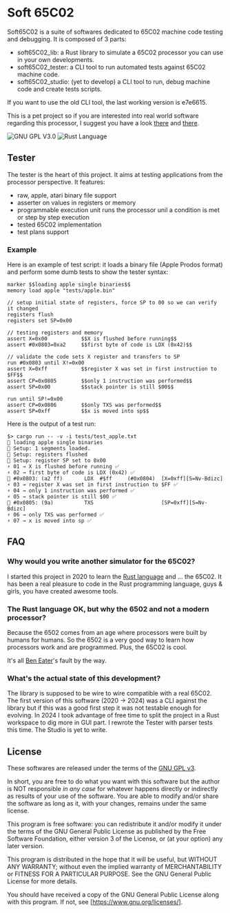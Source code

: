 # Soft 65C02

Soft65C02 is a suite of softwares dedicated to 65C02 machine code testing and debugging. It is composed of 3 parts:

 * soft65C02_lib: a Rust library to simulate a 65C02 processor you can use in your own developments.
 * soft65C02_tester: a CLI tool to run automated tests against 65C02 machine code.
 * soft65C02_studio: (yet to develop) a CLI tool to run, debug machine code and create tests scripts.

If you want to use the old CLI tool, the last working version is e7e6615.

This is a pet project so if you are interested into real world software
regarding this processor, I suggest you have a look
[there](https://www.masswerk.at/products.php) and
[there](http://www.6502.org/users/andre/).

![GNU GPL V3.0](https://img.shields.io/github/license/chanmix51/soft65c02)
![Rust Language](https://img.shields.io/badge/language-rust-orange)

## Tester
The tester is the heart of this project. It aims at testing applications from the processor perspective. 
It features:
 * raw, apple, atari binary file support
 * asserter on values in registers or memory
 * programmable execution unit runs the processor unil a condition is met or step by step execution
 * tested 65C02 implementation
 * test plans support

### Example

Here is an example of test script: it loads a binary file (Apple Prodos format)
and perform some dumb tests to show the tester syntax:

```
marker $$loading apple single binaries$$
memory load apple "tests/apple.bin"

// setup initial state of registers, force SP to 00 so we can verify it changed
registers flush
registers set SP=0x00

// testing registers and memory
assert X=0x00           $$X is flushed before running$$
assert #0x0803=0xa2     $$first byte of code is LDX (0x42)$$

// validate the code sets X register and transfers to SP
run #0x0803 until X!=0x00
assert X=0xff           $$register X was set in first instruction to $FF$$
assert CP=0x0805        $$only 1 instruction was performed$$
assert SP=0x00          $$stack pointer is still $00$$

run until SP!=0x00
assert CP=0x0806        $$only TXS was performed$$
assert SP=0xff          $$x is moved into sp$$
```

Here is the output of a test run:

```
$> cargo run -- -v -i tests/test_apple.txt
📄 loading apple single binaries
🔧 Setup: 1 segments loaded.
🔧 Setup: registers flushed
🔧 Setup: register SP set to 0x00
⚡ 01 → X is flushed before running ✅
⚡ 02 → first byte of code is LDX (0x42) ✅
🚀 #0x0803: (a2 ff)       LDX  #$ff     (#0x0804)  [X=0xff][S=Nv-Bdizc]
⚡ 03 → register X was set in first instruction to $FF ✅
⚡ 04 → only 1 instruction was performed ✅
⚡ 05 → stack pointer is still $00 ✅
🚀 #0x0805: (9a)          TXS                      [SP=0xff][S=Nv-Bdizc]
⚡ 06 → only TXS was performed ✅
⚡ 07 → x is moved into sp ✅
```

## FAQ

### Why would you write another simulator for the 65C02?

I started this project in 2020 to learn the [Rust
language](https://www.rust-lang.org/) and … the 65C02. It has been a real
pleasure to code in the Rust programming language, guys & girls, you have
created awesome tools.

### The Rust language OK, but why the 6502 and not a modern processor?

Because the 6502 comes from an age where processors were built by humans for
humans. So the 6502 is a very good way to learn how processors work and are
programmed. Plus, the 65C02 is cool.

It's all [Ben
Eater](https://www.youtube.com/watch?v=LnzuMJLZRdU)'s fault by the way.

### What's the actual state of this development?

The library is supposed to be wire to wire compatible with a real 65C02. The
first version of this software (2020 → 2024) was a CLI against the library but
if this was a good first step it was not testable enough for evolving. In 2024 I
took advantage of free time to split the project in a Rust workspace to dig more
in GUI part. I rewrote the Tester with parser tests this time. The Studio is
yet to write.

## License

These softwares are released under the terms of the [GNU GPL
v3](http://www.gnu.org/licenses/gpl-3.0.html).

In short, you are free to do what you want with this software but the author is
NOT responsible _in any case_ for whatever happens directly or indirectly as
results of your use of the software. You are able to modify and/or share the
software as long as it, with your changes, remains under the same license.

This program is free software: you can redistribute it and/or modify it under
the terms of the GNU General Public License as published by the Free Software
Foundation, either version 3 of the License, or (at your option) any later
version.

This program is distributed in the hope that it will be useful, but WITHOUT ANY
WARRANTY; without even the implied warranty of MERCHANTABILITY or FITNESS FOR A
PARTICULAR PURPOSE.  See the GNU General Public License for more details.

You should have received a copy of the GNU General Public License along with
this program.  If not, see [https://www.gnu.org/licenses/].
